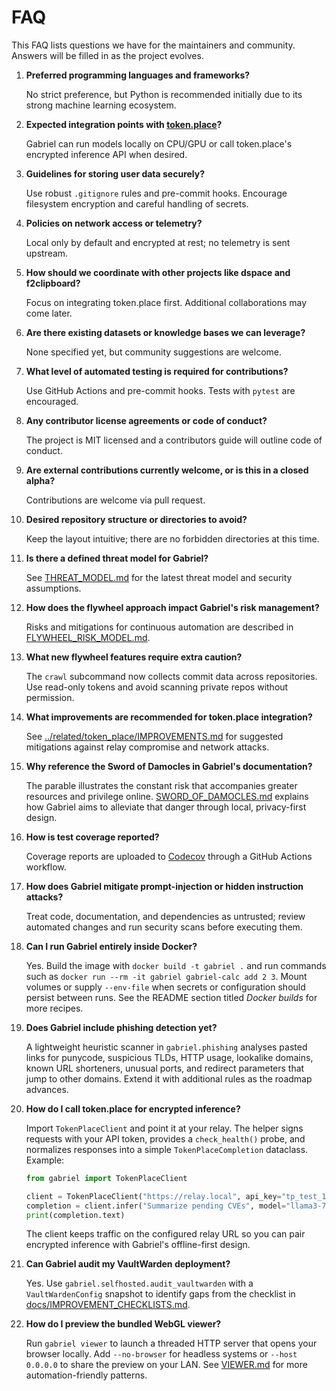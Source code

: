 # FAQ

This FAQ lists questions we have for the maintainers and community. Answers will be filled in as the project evolves.

1. **Preferred programming languages and frameworks?**

   No strict preference, but Python is recommended initially due to its strong machine learning ecosystem.

2. **Expected integration points with [token.place](https://github.com/futuroptimist/token.place)?**

   Gabriel can run models locally on CPU/GPU or call token.place's encrypted inference API when desired.

3. **Guidelines for storing user data securely?**

   Use robust `.gitignore` rules and pre-commit hooks. Encourage filesystem encryption and careful handling of secrets.

4. **Policies on network access or telemetry?**

   Local only by default and encrypted at rest; no telemetry is sent upstream.

5. **How should we coordinate with other projects like dspace and f2clipboard?**

   Focus on integrating token.place first. Additional collaborations may come later.

6. **Are there existing datasets or knowledge bases we can leverage?**

   None specified yet, but community suggestions are welcome.

7. **What level of automated testing is required for contributions?**

   Use GitHub Actions and pre-commit hooks. Tests with `pytest` are encouraged.

8. **Any contributor license agreements or code of conduct?**

   The project is MIT licensed and a contributors guide will outline code of conduct.

9. **Are external contributions currently welcome, or is this in a closed alpha?**

   Contributions are welcome via pull request.

10. **Desired repository structure or directories to avoid?**

    Keep the layout intuitive; there are no forbidden directories at this time.

11. **Is there a defined threat model for Gabriel?**

    See [THREAT_MODEL.md](THREAT_MODEL.md) for the latest threat model and security assumptions.

12. **How does the flywheel approach impact Gabriel's risk management?**

    Risks and mitigations for continuous automation are described in [FLYWHEEL_RISK_MODEL.md](FLYWHEEL_RISK_MODEL.md).

13. **What new flywheel features require extra caution?**

    The `crawl` subcommand now collects commit data across repositories. Use read-only tokens and avoid scanning private repos without permission.

14. **What improvements are recommended for token.place integration?**

    See [../related/token_place/IMPROVEMENTS.md](../related/token_place/IMPROVEMENTS.md) for suggested mitigations against relay compromise and network attacks.

15. **Why reference the Sword of Damocles in Gabriel's documentation?**

    The parable illustrates the constant risk that accompanies greater resources and privilege online. [SWORD_OF_DAMOCLES.md](SWORD_OF_DAMOCLES.md) explains how Gabriel aims to alleviate that danger through local, privacy-first design.

16. **How is test coverage reported?**

    Coverage reports are uploaded to [Codecov](https://about.codecov.io/) through a GitHub Actions workflow.

17. **How does Gabriel mitigate prompt-injection or hidden instruction attacks?**

    Treat code, documentation, and dependencies as untrusted; review automated changes and run security scans before executing them.

18. **Can I run Gabriel entirely inside Docker?**

    Yes. Build the image with `docker build -t gabriel .` and run commands such as `docker run --rm -it gabriel gabriel-calc add 2 3`. Mount volumes or supply `--env-file` when secrets or configuration should persist between runs. See the README section titled *Docker builds* for more recipes.

19. **Does Gabriel include phishing detection yet?**

    A lightweight heuristic scanner in `gabriel.phishing` analyses pasted links for punycode, suspicious TLDs, HTTP usage, lookalike domains, known URL shorteners, unusual ports, and redirect parameters that jump to other domains. Extend it with additional rules as the roadmap advances.

20. **How do I call token.place for encrypted inference?**

    Import `TokenPlaceClient` and point it at your relay. The helper signs requests with your API
    token, provides a `check_health()` probe, and normalizes responses into a simple
    `TokenPlaceCompletion` dataclass. Example:

    ```python
    from gabriel import TokenPlaceClient

    client = TokenPlaceClient("https://relay.local", api_key="tp_test_123")
    completion = client.infer("Summarize pending CVEs", model="llama3-70b")
    print(completion.text)
    ```

    The client keeps traffic on the configured relay URL so you can pair encrypted inference with
    Gabriel's offline-first design.

21. **Can Gabriel audit my VaultWarden deployment?**

    Yes. Use `gabriel.selfhosted.audit_vaultwarden` with a `VaultWardenConfig` snapshot to identify gaps from the checklist in [docs/IMPROVEMENT_CHECKLISTS.md](../IMPROVEMENT_CHECKLISTS.md#vaultwarden).

22. **How do I preview the bundled WebGL viewer?**

    Run `gabriel viewer` to launch a threaded HTTP server that opens your browser locally. Add
    `--no-browser` for headless systems or `--host 0.0.0.0` to share the preview on your LAN. See
    [VIEWER.md](VIEWER.md) for more automation-friendly patterns.
